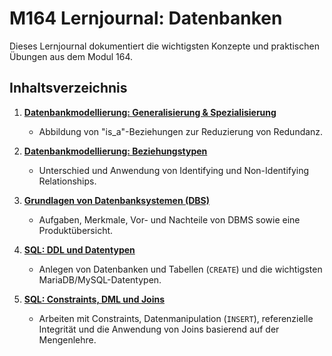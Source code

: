 # M164 Lernjournal: Datenbanken

Dieses Lernjournal dokumentiert die wichtigsten Konzepte und praktischen Übungen aus dem Modul 164.

## Inhaltsverzeichnis

1.  [**Datenbankmodellierung: Generalisierung & Spezialisierung**](./01_Generalisierung_Spezialisierung.md)
    - Abbildung von "is_a"-Beziehungen zur Reduzierung von Redundanz.

2.  [**Datenbankmodellierung: Beziehungstypen**](./02_Beziehungstypen.md)
    - Unterschied und Anwendung von Identifying und Non-Identifying Relationships.

3.  [**Grundlagen von Datenbanksystemen (DBS)**](./03_Grundlagen_DBS.md)
    - Aufgaben, Merkmale, Vor- und Nachteile von DBMS sowie eine Produktübersicht.

4.  [**SQL: DDL und Datentypen**](./04_DDL_Datentypen.md)
    - Anlegen von Datenbanken und Tabellen (`CREATE`) und die wichtigsten MariaDB/MySQL-Datentypen.

5.  [**SQL: Constraints, DML und Joins**](./05_Constraints_DML_Joins.md)
    - Arbeiten mit Constraints, Datenmanipulation (`INSERT`), referenzielle Integrität und die Anwendung von Joins basierend auf der Mengenlehre.

